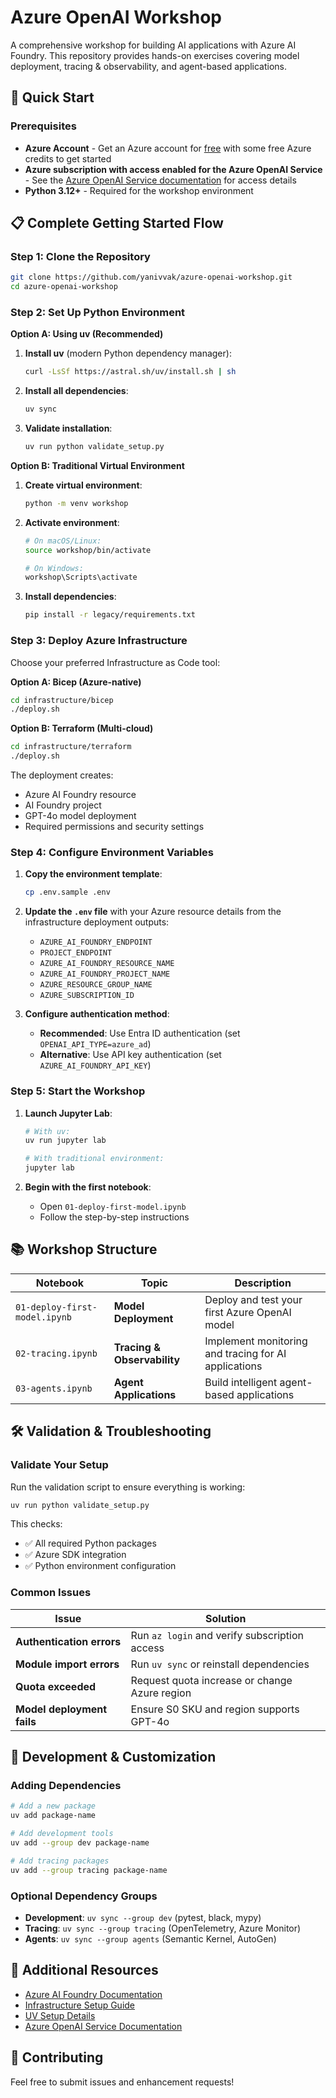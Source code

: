 # Azure OpenAI Workshop

A comprehensive workshop for building AI applications with Azure AI Foundry. This repository provides hands-on exercises covering model deployment, tracing & observability, and agent-based applications.

## 🚀 Quick Start

### Prerequisites

- **Azure Account** - Get an Azure account for [free](https://aka.ms/free) with some free Azure credits to get started
- **Azure subscription with access enabled for the Azure OpenAI Service** - See the [Azure OpenAI Service documentation](https://learn.microsoft.com/azure/ai-services/openai/overview#how-do-i-get-access-to-azure-openai) for access details
- **Python 3.12+** - Required for the workshop environment

## 📋 Complete Getting Started Flow

### Step 1: Clone the Repository

```bash
git clone https://github.com/yanivvak/azure-openai-workshop.git
cd azure-openai-workshop
```

### Step 2: Set Up Python Environment

**Option A: Using uv (Recommended)**

1. **Install uv** (modern Python dependency manager):
   ```bash
   curl -LsSf https://astral.sh/uv/install.sh | sh
   ```

2. **Install all dependencies**:
   ```bash
   uv sync
   ```

3. **Validate installation**:
   ```bash
   uv run python validate_setup.py
   ```

**Option B: Traditional Virtual Environment**

1. **Create virtual environment**:
   ```bash
   python -m venv workshop
   ```

2. **Activate environment**:
   ```bash
   # On macOS/Linux:
   source workshop/bin/activate
   
   # On Windows:
   workshop\Scripts\activate
   ```

3. **Install dependencies**:
   ```bash
   pip install -r legacy/requirements.txt
   ```

### Step 3: Deploy Azure Infrastructure

Choose your preferred Infrastructure as Code tool:

**Option A: Bicep (Azure-native)**
```bash
cd infrastructure/bicep
./deploy.sh
```

**Option B: Terraform (Multi-cloud)**
```bash
cd infrastructure/terraform
./deploy.sh
```

The deployment creates:
- Azure AI Foundry resource
- AI Foundry project
- GPT-4o model deployment
- Required permissions and security settings

### Step 4: Configure Environment Variables

1. **Copy the environment template**:
   ```bash
   cp .env.sample .env
   ```

2. **Update the `.env` file** with your Azure resource details from the infrastructure deployment outputs:
   - `AZURE_AI_FOUNDRY_ENDPOINT`
   - `PROJECT_ENDPOINT`
   - `AZURE_AI_FOUNDRY_RESOURCE_NAME`
   - `AZURE_AI_FOUNDRY_PROJECT_NAME`
   - `AZURE_RESOURCE_GROUP_NAME`
   - `AZURE_SUBSCRIPTION_ID`

3. **Configure authentication method**:
   - **Recommended**: Use Entra ID authentication (set `OPENAI_API_TYPE=azure_ad`)
   - **Alternative**: Use API key authentication (set `AZURE_AI_FOUNDRY_API_KEY`)

### Step 5: Start the Workshop

1. **Launch Jupyter Lab**:
   ```bash
   # With uv:
   uv run jupyter lab
   
   # With traditional environment:
   jupyter lab
   ```

2. **Begin with the first notebook**:
   - Open `01-deploy-first-model.ipynb`
   - Follow the step-by-step instructions

## 📚 Workshop Structure

| Notebook | Topic | Description |
|----------|-------|-------------|
| `01-deploy-first-model.ipynb` | **Model Deployment** | Deploy and test your first Azure OpenAI model |
| `02-tracing.ipynb` | **Tracing & Observability** | Implement monitoring and tracing for AI applications |
| `03-agents.ipynb` | **Agent Applications** | Build intelligent agent-based applications |

## 🛠️ Validation & Troubleshooting

### Validate Your Setup

Run the validation script to ensure everything is working:

```bash
uv run python validate_setup.py
```

This checks:
- ✅ All required Python packages
- ✅ Azure SDK integration
- ✅ Python environment configuration

### Common Issues

| Issue | Solution |
|-------|----------|
| **Authentication errors** | Run `az login` and verify subscription access |
| **Module import errors** | Run `uv sync` or reinstall dependencies |
| **Quota exceeded** | Request quota increase or change Azure region |
| **Model deployment fails** | Ensure S0 SKU and region supports GPT-4o |

## 🔧 Development & Customization

### Adding Dependencies

```bash
# Add a new package
uv add package-name

# Add development tools
uv add --group dev package-name

# Add tracing packages
uv add --group tracing package-name
```

### Optional Dependency Groups

- **Development**: `uv sync --group dev` (pytest, black, mypy)
- **Tracing**: `uv sync --group tracing` (OpenTelemetry, Azure Monitor)
- **Agents**: `uv sync --group agents` (Semantic Kernel, AutoGen)

## 📖 Additional Resources

- [Azure AI Foundry Documentation](https://learn.microsoft.com/azure/ai-foundry/)
- [Infrastructure Setup Guide](./infrastructure/README.md)
- [UV Setup Details](./UV_SETUP.md)
- [Azure OpenAI Service Documentation](https://learn.microsoft.com/azure/ai-services/openai/)

## 🤝 Contributing

Feel free to submit issues and enhancement requests!
